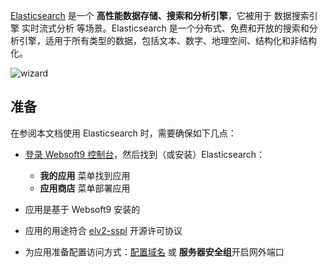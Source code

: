 [Elasticsearch](https://www.elastic.co/) 是一个 **高性能数据存储、搜索和分析引擎**，它被用于 数据搜索引擎 实时流式分析  等场景。Elasticsearch 是一个分布式、免费和开放的搜索和分析引擎，适用于所有类型的数据，包括文本、数字、地理空间、结构化和非结构化。


![wizard](https://libs.websoft9.com/Websoft9/DocsPicture/zh/elk/elk-wizard1-websoft9.png)


## 准备

在参阅本文档使用 Elasticsearch 时，需要确保如下几点：

- [登录 Websoft9 控制台](./login-console)，然后找到（或安装）Elasticsearch：
  - **我的应用** 菜单找到应用 
  - **应用商店** 菜单部署应用

- 应用是基于 Websoft9 安装的


- 应用的用途符合 [elv2-sspl](https://www.elastic.co/licensing/elastic-license) 开源许可协议


- 为应用准备配置访问方式：[配置域名](./domain-set) 或 **服务器安全组**开启网外端口